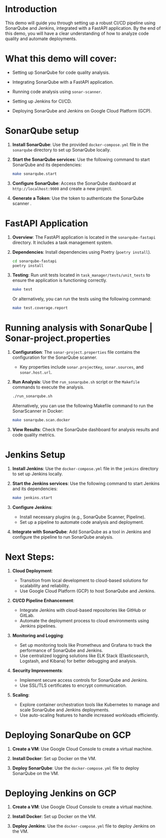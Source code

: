 # Introduction

This demo will guide you through setting up a robust CI/CD pipeline using SonarQube and Jenkins, integrated with a FastAPI application. By the end of this demo, you will have a clear understanding of how to analyze code quality and automate deployments.

# What this demo will cover:

- Setting up SonarQube for code quality analysis.

- Integrating SonarQube with a FastAPI application.

- Running code analysis using `sonar-scanner`.

- Setting up Jenkins for CI/CD.

- Deploying SonarQube and Jenkins on Google Cloud Platform (GCP).

# SonarQube setup

1. **Install SonarQube**: Use the provided `docker-compose.yml` file in the `sonarqube` directory to set up SonarQube locally.

2. **Start the SonarQube services**: Use the following command to start SonarQube and its dependencies:
   ```bash
   make sonarqube.start
   ```

3. **Configure SonarQube**: Access the SonarQube dashboard at `http://localhost:9000` and create a new project.

4. **Generate a Token**: Use the token to authenticate the SonarQube scanner .

# FastAPI Application

1. **Overview**: The FastAPI application is located in the `sonarqube-fastapi` directory. It includes a task management system.

2. **Dependencies**: Install dependencies using Poetry (`poetry install`).
    ```bash
    cd sonarqube-fastapi
    poetry install
    ```

3. **Testing**: Run unit tests located in `task_manager/tests/unit_tests` to ensure the application is functioning correctly.
    ```bash
    make test
    ```

    Or alternatively, you can run the tests using the following command:
    ```bash
    make test.coverage.report
    ```

# Running analysis with SonarQube | Sonar-project.properties

1. **Configuration**: The `sonar-project.properties` file contains the configuration for the SonarQube scanner.
   - Key properties include `sonar.projectKey`, `sonar.sources`, and `sonar.host.url`.

2. **Run Analysis**: Use the `run_sonarqube.sh` script or the `Makefile` commands to execute the analysis.
   ```bash
   ./run_sonarqube.sh
   ```

   Alternatively, you can use the following Makefile command to run the SonarScanner in Docker:
   ```bash
   make sonarqube.scan.docker
   ```

3. **View Results**: Check the SonarQube dashboard for analysis results and code quality metrics.

# Jenkins Setup

1. **Install Jenkins**: Use the `docker-compose.yml` file in the `jenkins` directory to set up Jenkins locally.

2. **Start the Jenkins services**: Use the following command to start Jenkins and its dependencies:
   ```bash
   make jenkins.start
   ```

2. **Configure Jenkins**:
   - Install necessary plugins (e.g., SonarQube Scanner, Pipeline).
   - Set up a pipeline to automate code analysis and deployment.

3. **Integrate with SonarQube**: Add SonarQube as a tool in Jenkins and configure the pipeline to run SonarQube analysis.

# Next Steps:

1. **Cloud Deployment**:
   - Transition from local development to cloud-based solutions for scalability and reliability.
   - Use Google Cloud Platform (GCP) to host SonarQube and Jenkins.

2. **CI/CD Pipeline Enhancement**:
   - Integrate Jenkins with cloud-based repositories like GitHub or GitLab.
   - Automate the deployment process to cloud environments using Jenkins pipelines.

3. **Monitoring and Logging**:
   - Set up monitoring tools like Prometheus and Grafana to track the performance of SonarQube and Jenkins.
   - Use centralized logging solutions like ELK Stack (Elasticsearch, Logstash, and Kibana) for better debugging and analysis.

4. **Security Improvements**:
   - Implement secure access controls for SonarQube and Jenkins.
   - Use SSL/TLS certificates to encrypt communication.

5. **Scaling**:
   - Explore container orchestration tools like Kubernetes to manage and scale SonarQube and Jenkins deployments.
   - Use auto-scaling features to handle increased workloads efficiently.

# Deploying SonarQube on GCP

1. **Create a VM**: Use Google Cloud Console to create a virtual machine.

2. **Install Docker**: Set up Docker on the VM.

3. **Deploy SonarQube**: Use the `docker-compose.yml` file to deploy SonarQube on the VM.

# Deploying Jenkins on GCP

1. **Create a VM**: Use Google Cloud Console to create a virtual machine.

2. **Install Docker**: Set up Docker on the VM.

3. **Deploy Jenkins**: Use the `docker-compose.yml` file to deploy Jenkins on the VM.

